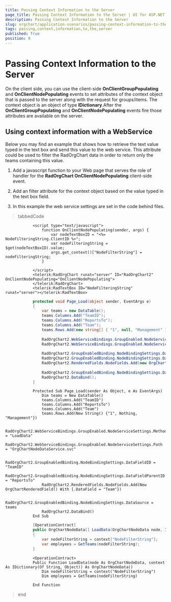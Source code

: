 ```yaml
---
title: Passing Context Information to the Server
page_title: Passing Context Information to the Server | UI for ASP.NET AJAX Documentation
description: Passing Context Information to the Server
slug: orgchart/application-scenarios/passing-context-information-to-the-server
tags: passing,context,information,to,the,server
published: True
position: 0
---
```


# Passing Context Information to the Server



On the client side, you can use the client-side __OnClientGroupPopulating__ and __OnClientNodePopulating__ events to set attributes of the context object that is passed to the server along with the request for groups/items. The context object is an object of type __IDictionary__.After the __OnClientGroupPopulating__ and __OnClientNodePopulating__ events fire those attributes are available on the server.

## Using context information with a WebService

Below you may find an example that shows how to retrieve the text value typed in the text box and send this value to the web service. This attribute could be used to filter the RadOrgChart data in order to return only the teams containing this value.

1. Add a javascript function to your Web page that serves the role of handler for the __RadOrgChart OnClientNodePopulating__ client-side event.

1. Add an filter attribute for the context object based on the value typed in the text box field.

1. In this example the web service settings are set in the code behind files.



>tabbedCode

````ASPNET
	        <script type="text/javascript">
	            function OnClientNodePopulating(sender, args) {
	                var nodeTextBoxID = "<%= NodeFilteringString.ClientID %>";
	                var nodeFilteringString = $get(nodeTextBoxID).value;
	                args.get_context()["NodeFilterString"] = nodeFilteringString;
	            }
	
	        </script>
	        <telerik:RadOrgChart runat="server" ID="RadOrgChart2" OnClientNodePopulating="OnClientNodePopulating">
	        </telerik:RadOrgChart>
	        <telerik:RadTextBox ID="NodeFilteringString" runat="server"></telerik:RadTextBox>
````



````C#
	        protected void Page_Load(object sender, EventArgs e)
			{
				var teams = new DataTable();
				teams.Columns.Add("TeamID");
				teams.Columns.Add("ReportsTo");
				teams.Columns.Add("Team");
				teams.Rows.Add(new string[] { "1", null, "Management" });
	
				RadOrgChart2.WebServiceBindings.GroupEnabled.NodeServiceSettings.Method = "LoadData";
				RadOrgChart2.WebServiceBindings.GroupEnabled.NodeServiceSettings.Path = "OrgChartNodeDataService.svc";
	
				RadOrgChart2.GroupEnabledBinding.NodeBindingSettings.DataFieldID = "TeamID";
				RadOrgChart2.GroupEnabledBinding.NodeBindingSettings.DataFieldParentID = "ReportsTo";
				RadOrgChart2.RenderedFields.NodeFields.Add(new OrgChartRenderedField() { DataField = "Team" });
	
				RadOrgChart2.GroupEnabledBinding.NodeBindingSettings.DataSource = teams;
				RadOrgChart2.DataBind();
	        }
````



````VB.NET
			Protected Sub Page_Load(sender As Object, e As EventArgs)
				Dim teams = New DataTable()
				teams.Columns.Add("TeamID")
				teams.Columns.Add("ReportsTo")
				teams.Columns.Add("Team")
				teams.Rows.Add(New String() {"1", Nothing, "Management"})
	
				RadOrgChart2.WebServiceBindings.GroupEnabled.NodeServiceSettings.Method = "LoadData"
				RadOrgChart2.WebServiceBindings.GroupEnabled.NodeServiceSettings.Path = "OrgChartNodeDataService.svc"
	
				RadOrgChart2.GroupEnabledBinding.NodeBindingSettings.DataFieldID = "TeamID"
				RadOrgChart2.GroupEnabledBinding.NodeBindingSettings.DataFieldParentID = "ReportsTo"
				RadOrgChart2.RenderedFields.NodeFields.Add(New OrgChartRenderedField() With {.DataField = "Team"})
	
				RadOrgChart2.GroupEnabledBinding.NodeBindingSettings.DataSource = teams
				RadOrgChart2.DataBind()
	        End Sub
````



````C#
	        [OperationContract]
			public OrgChartNodeData[] LoadData(OrgChartNodeData node, IDictionary<string, object> context)
			{
	            var nodeFilterString = context["NodeFilterString"];
	            var employees = GetTeams(nodeFilterString);
			}
````



````VB.NET
	        <OperationContract>
	        Public Function LoadData(node As OrgChartNodeData, context As IDictionary(Of String, Object)) As OrgChartNodeData()
	            Dim nodeFilterString = context("NodeFilterString")
	            Dim employees = GetTeams(nodeFilterString)
	
	        End Function
````


>end
